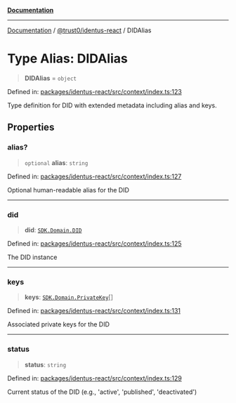 [**Documentation**](../../../README.md)

***

[Documentation](../../../README.md) / [@trust0/identus-react](../README.md) / DIDAlias

# Type Alias: DIDAlias

> **DIDAlias** = `object`

Defined in: [packages/identus-react/src/context/index.ts:123](https://github.com/trust0-project/identus/blob/4319705f36d1215f7111902cfb96a2efc66ea1be/packages/identus-react/src/context/index.ts#L123)

Type definition for DID with extended metadata including alias and keys.

## Properties

### alias?

> `optional` **alias**: `string`

Defined in: [packages/identus-react/src/context/index.ts:127](https://github.com/trust0-project/identus/blob/4319705f36d1215f7111902cfb96a2efc66ea1be/packages/identus-react/src/context/index.ts#L127)

Optional human-readable alias for the DID

***

### did

> **did**: [`SDK.Domain.DID`](https://github.com/hyperledger-identus/sdk-ts/blob/main/docs/sdk/modules.md)

Defined in: [packages/identus-react/src/context/index.ts:125](https://github.com/trust0-project/identus/blob/4319705f36d1215f7111902cfb96a2efc66ea1be/packages/identus-react/src/context/index.ts#L125)

The DID instance

***

### keys

> **keys**: [`SDK.Domain.PrivateKey`](https://github.com/hyperledger-identus/sdk-ts/blob/main/docs/sdk/modules.md)[]

Defined in: [packages/identus-react/src/context/index.ts:131](https://github.com/trust0-project/identus/blob/4319705f36d1215f7111902cfb96a2efc66ea1be/packages/identus-react/src/context/index.ts#L131)

Associated private keys for the DID

***

### status

> **status**: `string`

Defined in: [packages/identus-react/src/context/index.ts:129](https://github.com/trust0-project/identus/blob/4319705f36d1215f7111902cfb96a2efc66ea1be/packages/identus-react/src/context/index.ts#L129)

Current status of the DID (e.g., 'active', 'published', 'deactivated')
